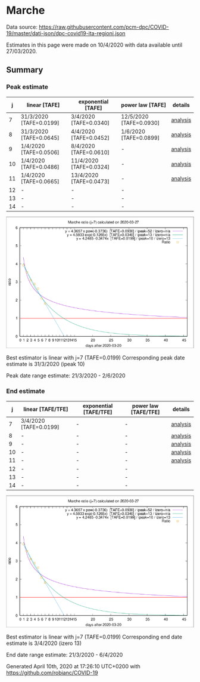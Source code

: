 # Marche


Data source: https://raw.githubusercontent.com/pcm-dpc/COVID-19/master/dati-json/dpc-covid19-ita-regioni.json

Estimates in this page were made on 10/4/2020 with data available until 27/03/2020.


## Summary 

### Peak estimate 
|j|linear [TAFE]|exponential [TAFE]|power law [TAFE]|details|
|---|----|-----------|---------|-------|
|7|31/3/2020 [TAFE=0.0199]|3/4/2020 [TAFE=0.0340]|12/5/2020 [TAFE=0.0930]|[analysis](COVID-19_marche_j7_2020-03-27.md)|
|8|31/3/2020 [TAFE=0.0645]|4/4/2020 [TAFE=0.0452]|1/6/2020 [TAFE=0.0899]|[analysis](COVID-19_marche_j8_2020-03-27.md)|
|9|1/4/2020 [TAFE=0.0506]|8/4/2020 [TAFE=0.0610]|-|[analysis](COVID-19_marche_j9_2020-03-27.md)|
|10|1/4/2020 [TAFE=0.0486]|11/4/2020 [TAFE=0.0324]|-|[analysis](COVID-19_marche_j10_2020-03-27.md)|
|11|1/4/2020 [TAFE=0.0665]|13/4/2020 [TAFE=0.0473]|-|[analysis](COVID-19_marche_j11_2020-03-27.md)|
|12|-|-|-||
|13|-|-|-||
|14|-|-|-||

![best peak estimate](COVID-19_marche_j7_2020-03-27.png)

Best estimator is linear with j=7 (TAFE=0.0199)
Corresponding peak date estimate is 31/3/2020 (ipeak 10)


Peak date range estimate: 21/3/2020 - 2/6/2020

### End estimate 
|j|linear [TAFE/TFE]|exponential [TAFE/TFE]|power law [TAFE/TFE]|details|
|---|----|-----------|---------|-------|
|7|3/4/2020 [TAFE=0.0199]|-|-|[analysis](COVID-19_marche_j7_2020-03-27.md)|
|8|-|-|-|[analysis](COVID-19_marche_j8_2020-03-27.md)|
|9|-|-|-|[analysis](COVID-19_marche_j9_2020-03-27.md)|
|10|-|-|-|[analysis](COVID-19_marche_j10_2020-03-27.md)|
|11|-|-|-|[analysis](COVID-19_marche_j11_2020-03-27.md)|
|12|-|-|-||
|13|-|-|-||
|14|-|-|-||

![best zero estimate](COVID-19_marche_j7_2020-03-27.png)

Best estimator is linear with j=7 (TAFE=0.0199)
Corresponding end date estimate is 3/4/2020 (izero 13)


End date range estimate: 21/3/2020 - 6/4/2020

Generated April 10th, 2020 at 17:26:10 UTC+0200 with https://github.com/robianc/COVID-19
